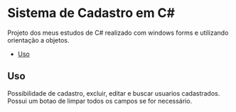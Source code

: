 # Sistema de Cadastro em C#

Projeto dos meus estudos de C# realizado com windows forms e utilizando orientação a objetos.

- [Uso](#uso)


## Uso
Possibilidade de cadastro, excluir, editar e buscar usuarios cadastrados.
Possui um botao de limpar todos os campos se for necessário.


